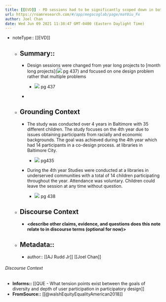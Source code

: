 ```yaml
---
title: [[EVD]] - PD sessions had to be significantly scoped down in both length and focus to accommodate travel and time constraints for children from underserved communities - [[@walshEquityEqualityAmerican2018]]
url: https://roamresearch.com/#/app/megacoglab/page/maY0iu_Fx
author: Joel Chan
date: Wed Jun 09 2021 11:38:47 GMT-0400 (Eastern Daylight Time)
---
```


- noteType:: [[EVD]]

    - ## Summary::

        - Design sessions were changed from year long projects to [month long projects](![](https://firebasestorage.googleapis.com/v0/b/firescript-577a2.appspot.com/o/imgs%2Fapp%2Fmegacoglab%2FjgAB082JrT.png?alt=media&token=b8fc4c38-6531-4e22-a71b-2f6c7f0a5e5e) pg 437) and focused on one design problem rather that multiple problems

            - ![](https://firebasestorage.googleapis.com/v0/b/firescript-577a2.appspot.com/o/imgs%2Fapp%2Fmegacoglab%2FjgAB082JrT.png?alt=media&token=b8fc4c38-6531-4e22-a71b-2f6c7f0a5e5e) pg 437

        - __<summarize the result in a bit more detail here>__

    - ## **Grounding Context**

        - The study was conducted over 4 years in Baltimore with 35 different children. The study focuses on the 4th year due to issues obtaining participants from racially and economic backgrounds. The goal was achieved during the 4th year which had 14 participants in a co-design process. at libraries in Baltimore City.

            - ![](https://firebasestorage.googleapis.com/v0/b/firescript-577a2.appspot.com/o/imgs%2Fapp%2Fmegacoglab%2FYG9Hv5P0UA.png?alt=media&token=0f6da7e8-8534-4206-a242-6a0b61be6643)  pg435

        - During the 4th year Studies were conducted at a libraries in underserved communities with a total of 14 children participating throughout the year. Attendance was voluntary. Children could leave the session at any time without question.

            - ![](https://firebasestorage.googleapis.com/v0/b/firescript-577a2.appspot.com/o/imgs%2Fapp%2Fmegacoglab%2FtE70UheBHe.png?alt=media&token=1da6ae1d-d74b-4034-857a-aff5a0914ac2) pg 438

    - ## **Discourse Context**

        - __<describe other claims, evidence, and questions does this note relate to in discourse terms (optional for now)>__

    - ## Metadata::

        - author:: [[AJ Rudd Jr]] [[Joel Chan]]

###### Discourse Context

- **Informs::** [[QUE - What tension points exist between the goals of diversity and depth of user participation in participatory design]]
- **FromSource::** [[@walshEquityEqualityAmerican2018]]
